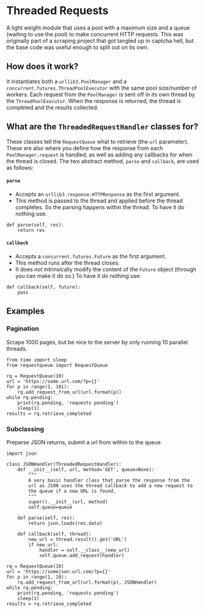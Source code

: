 # Threaded Requests
A light weight module that uses a pool with a maximum size and a queue (waiting to use the pool) to make concurrent HTTP requests.  This was originally part of a scraping project that got tangled up in captcha hell, but the base code was useful enough to split out on its own.

## How does it work?
It instantiates both a `urllib3.PoolManager` and a `concurrent.futures.ThreadPoolExecutor` with the same pool size/number of workers.  Each request from the `PoolManager` is sent off in its own thread by the `ThreadPoolExecutor`.  When the response is returned, the thread is completed and the results collected. 

## What are the `ThreadedRequestHandler` classes for?
These classes tell the `RequestQueue` what to retrieve (the `url` parameter).  These are also where you define how the response from each `PoolManager.request` is handled, as well as adding any callbacks for when the thread is closed.  The two abstract method, `parse` and `callback`, are used as follows:
#### `parse`
- Accepts an `urllib3.response.HTTPResponse` as the first argument.
- This method is passed to the thread and applied before the thread completes. So the parsing happens within the thread.
To have it do nothing use:
```
def parse(self, res):
    return res
```

#### `callback`
- Accepts a `concurrent.futures.Future` as the first argument.
- This method runs after the thread closes.  
- It does *not* intrinsically modify the content of the `Future` object (through you can make it do so.)
To have it do nothing use:
```
def callback(self, future):
    pass
```

## Examples
### Pagination
Scrape 1000 pages, but be nice to the server by only running 10 parallel threads.

```
from time import sleep
from requestqueue import RequestQueue 

rq = RequestQueue(10)
url = 'https://some.url.com/?p={}'
for p in range(1, 101):
    rq.add_request_from_url(url.format(p))
while rq.pending:
    print(rq.pending, 'requests pending')
    sleep(1)
results = rq.retrieve_completed
```

### Subclassing
Preparse JSON returns, submit a url from within to the queue

```
import json

class JSONHandler(ThreadedRequestHandler):
    def __init__(self, url, method='GET', queue=None):
        """
        A very basic handler class that parse the response from the
        url as JSON uses the thread callback to add a new request to
        the queue if a new URL is found.
        """
        super().__init__(url, method)
        self.queue=queue

    def parse(self, res):
        return json.loads(res.data)

    def callback(self, thread):
        new_url = thread.result().get('URL')
        if new_url:
            handler = self.__class__(new_url)
            self.queue.add_request(handler)

rq = RequestQueue(10)
url = 'https://somejson.url.com/?p={}'
for p in range(1, 10):
    rq.add_request_from_url(url.format(p), JSONHandler)
while rq.pending:
    print(rq.pending, 'requests pending')
    sleep(1)
results = rq.retrieve_completed
```